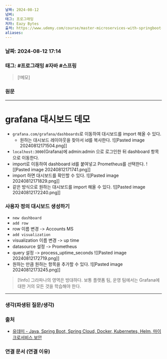 ```yaml
---
날짜: 2024-08-12
넘버: 
태그: 프로그래밍
저자: Eazy Bytes
출처: https://www.udemy.com/course/master-microservices-with-springboot-docker-kubernetes-korean/
aliases:
---
```

### 날짜:  2024-08-12 17:14

### 태그: #프로그래밍 #자바 #스프링

>[!메모]
>

### 원문
---
# grafana 대시보드 데모
- `grafana.com/grafana/dashboards`로 이동하여 대시보드를 import 해올 수 있다.
	- 원하는 대시보드 레이아웃을 찾아서 id를 복사한다.
![[Pasted image 20240812171504.png]]
- `localhost:3000`(Grafana)에 admin:admin 으로 로그인한 뒤 dashboard 항목으로 이동한다.
- import로 이동하여 dashboard id를 붙여넣고 Prometheus를 선택한다.
![[Pasted image 20240812171741.png]]
- import 하면 대시보드를 확인할 수 있다.
![[Pasted image 20240812171829.png]]
- 같은 방식으로 원하는 대시보드를 import 해올 수 있다.
![[Pasted image 20240812172240.png]]
### 사용자 정의 대시보드 생성하기
- `new dashboard`
- `add row`
- row 이름 변경 -> Accounts MS
- `add visualization`
- visualization 이름 변경 -> up time
- datasource 설정 -> Prometheus
- query 설정 -> process_uptime_seconds
![[Pasted image 20240812172719.png]]
- 원하는 만큼 원하는 항목을 추가할 수 있다.
![[Pasted image 20240812173245.png]]

> [!info]
> 그라파나의 영역은 방대하다.
> 보통 플랫폼 팀, 운영 팀에서는 Grafana에 대한 거의 모든 것을 학습해야 한다.

---
### 생각(파생된 질문/생각)

### 출처
- [유데미 - Java, Spring Boot, Spring Cloud, Docker, Kubernetes, Helm, 마이크로서비스 보안](https://www.udemy.com/course/master-microservices-with-springboot-docker-kubernetes-korean/)

### 연결 문서 (연결 이유)
